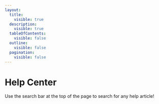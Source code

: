 ```yaml
---
layout:
  title:
    visible: true
  description:
    visible: true
  tableOfContents:
    visible: false
  outline:
    visible: false
  pagination:
    visible: false
---
```


# Help Center

Use the search bar at the top of the page to search for any help article!
